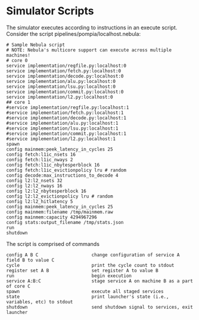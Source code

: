 # Simulator Scripts

The simulator executes according to instructions in an execute script.
Consider the script pipelines/pompia/localhost.nebula:

    # Sample Nebula script
    # NOTE: Nebula's multicore support can execute across multiple machines!
    # core 0
    service implementation/regfile.py:localhost:0
    service implementation/fetch.py:localhost:0
    service implementation/decode.py:localhost:0
    service implementation/alu.py:localhost:0
    service implementation/lsu.py:localhost:0
    service implementation/commit.py:localhost:0
    service implementation/l2.py:localhost:0
    ## core 1
    #service implementation/regfile.py:localhost:1
    #service implementation/fetch.py:localhost:1
    #service implementation/decode.py:localhost:1
    #service implementation/alu.py:localhost:1
    #service implementation/lsu.py:localhost:1
    #service implementation/commit.py:localhost:1
    #service implementation/l2.py:localhost:1
    spawn
    config mainmem:peek_latency_in_cycles 25
    config fetch:l1ic_nsets 16
    config fetch:l1ic_nways 2
    config fetch:l1ic_nbytesperblock 16
    config fetch:l1ic_evictionpolicy lru # random
    config decode:max_instructions_to_decode 4
    config l2:l2_nsets 32
    config l2:l2_nways 16
    config l2:l2_nbytesperblock 16
    config l2:l2_evictionpolicy lru # random
    config l2:l2_hitlatency 5
    config mainmem:peek_latency_in_cycles 25
    config mainmem:filename /tmp/mainmem.raw
    config mainmem:capacity 4294967296
    config stats:output_filename /tmp/stats.json
    run
    shutdown

The script is comprised of commands

    config A B C                    change configuration of service A field B to value C
    cycle                           print the cycle count to stdout
    register set A B                set register A to value B
    run                             begin execution
    service A:B:C                   stage service A on machine B as a part of core C
    spawn                           execute all staged services
    state                           print launcher's state (i.e., variables, etc) to stdout
    shutdown                        send shutdown signal to services, exit launcher